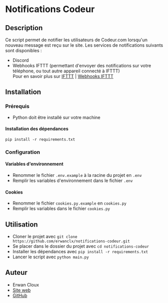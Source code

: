 # Notifications Codeur
## Description
Ce script permet de notifier les utilisateurs de Codeur.com lorsqu'un nouveau message est reçu sur le site.
Les services de notifications suivants sont disponibles :
- Discord
- Webhooks IFTTT (permettant d'envoyer des notifications sur votre téléphone, ou tout autre appareil connecté à IFTTT)  
Pour en savoir plus sur [IFTTT](https://ifttt.com/) | [Webhooks IFTTT](https://ifttt.com/maker_webhooks)
## Installation
### Prérequis
- Python doit être installé sur votre machine
#### Installation des dépendances
``pip install -r requirements.txt``
### Configuration
#### Variables d'environnement
- Renommer le fichier ``.env.example`` à la racine du projet en ``.env``
- Remplir les variables d'environnement dans le fichier ``.env``
#### Cookies
- Renommer le fichier ``cookies.py.example`` en ``cookies.py``
- Remplir les variables dans le fichier ``cookies.py``

## Utilisation
- Cloner le projet avec ``git clone https://github.com/erwanclx/notifications-codeur.git``
- Se placer dans le dossier du projet avec ``cd notifications-codeur``
- Installer les dépendances avec ``pip install -r requirements.txt``
- Lancer le script avec ``python main.py``

## Auteur
- Erwan Cloux
- [Site web](https://erwancloux.fr.fr)
- [GitHub](https://github.com/erwanclx)